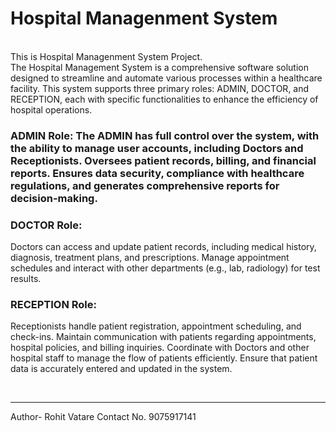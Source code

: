 # Hospital Managenment System
<br>
This is Hospital Managenment System Project.
<br>
The Hospital Management System is a comprehensive software solution designed to streamline and automate various processes within a healthcare facility. This system supports three primary roles: ADMIN, DOCTOR, and RECEPTION, each with specific functionalities to enhance the efficiency of hospital operations.
<h3>ADMIN Role:
    The ADMIN has full control over the system, with the ability to manage user accounts, including Doctors and Receptionists. Oversees patient records, billing, and financial reports.
Ensures data security, compliance with healthcare regulations, and generates comprehensive reports for decision-making.

<h3>DOCTOR Role:</h3>
   Doctors can access and update patient records, including medical history, diagnosis, treatment plans, and prescriptions. Manage appointment schedules and interact with other departments (e.g., lab, radiology) for test results.

<h3>RECEPTION Role:</h3>
     Receptionists handle patient registration, appointment scheduling, and check-ins.
Maintain communication with patients regarding appointments, hospital policies, and billing inquiries.
Coordinate with Doctors and other hospital staff to manage the flow of patients efficiently.
Ensure that patient data is accurately entered and updated in the system.

<br><hr>
Author- Rohit Vatare
Contact No. 9075917141
